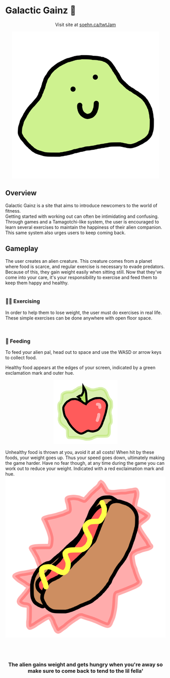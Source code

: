 # Galactic Gainz :muscle:

<p align="center"> Visit site at <a href="https://soehn.ca/twtJam" target="blank_">soehn.ca/twtJam</a> </p>
<p align="center"> <img src="./twtJam/media/1.svg"> </p>


## Overview
Galactic Gainz is a site that aims to introduce newcomers to the world of fitness.  
Getting started with working out can often be intimidating and confusing. Through games and a Tamagotchi-like system, the user is encouraged to learn several exercises to maintain the happiness of their alien companion. This same system also urges users to keep coming back. 

## Gameplay
The user creates an alien creature. This creature comes from a planet where food is scarce, and regular exercise is necessary to evade predators. Because of this, they gain weight easily when sitting still. Now that they've come into your care, it's your responsibility to exercise and feed them to keep them happy and healthy.    
<br/>

### :running_man:	 Exercising 
In order to help them to lose weight, the user must do exercises in real life. These simple exercises can be done anywhere with open floor space.    

<br/> 

### :carrot:	Feeding 
To feed your alien pal, head out to space and use the WASD or arrow keys to collect food.  

Healthy food appears at the edges of your screen, indicated by a green exclamation mark and outer hue.  
<p align="center"> <img width="200" src="./twtJam/media/foods/healthy0.svg"> </p>

Unhealthy food is thrown at you, avoid it at all costs! When hit by these foods, your weight goes up. Thus your speed goes down, ultimately making the game harder. Have no fear though, at any time during the game you can work out to reduce your weight. Indicated with a red exclaimation mark and hue.  
![Image of unhealthy food](./twtJam/media/foods/unhealthy2.svg)

<br/>
<br/>

<h3 align="center">The alien gains weight and gets hungry when you're away so make sure to come back to tend to the lil fella'</h3>


